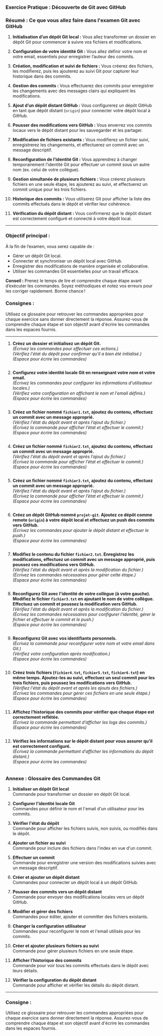 ### **Exercice Pratique : Découverte de Git avec GitHub**


### Résumé : Ce que vous allez faire dans l'examen Git avec GitHub

1. **Initialisation d’un dépôt Git local :**
   Vous allez transformer un dossier en dépôt Git pour commencer à suivre vos fichiers et modifications.

2. **Configuration de votre identité Git :**
   Vous allez définir votre nom et votre email, essentiels pour enregistrer l’auteur des commits.

3. **Création, modification et suivi de fichiers :**
   Vous créerez des fichiers, les modifierez, puis les ajouterez au suivi Git pour capturer leur historique dans des commits.

4. **Gestion des commits :**
   Vous effectuerez des commits pour enregistrer les changements avec des messages clairs qui expliquent les modifications.

5. **Ajout d’un dépôt distant GitHub :**
   Vous configurerez un dépôt GitHub en tant que dépôt distant (`origin`) pour connecter votre dépôt local à GitHub.

6. **Pousser des modifications vers GitHub :**
   Vous enverrez vos commits locaux vers le dépôt distant pour les sauvegarder et les partager.

7. **Modification de fichiers existants :**
   Vous modifierez un fichier suivi, enregistrerez les changements, et effectuerez un commit avec un message descriptif.

8. **Reconfiguration de l’identité Git :**
   Vous apprendrez à changer temporairement l’identité Git pour effectuer un commit sous un autre nom (ex. celui de votre collègue).

9. **Gestion simultanée de plusieurs fichiers :**
   Vous créerez plusieurs fichiers en une seule étape, les ajouterez au suivi, et effectuerez un commit unique pour les trois fichiers.

10. **Historique des commits :**
    Vous utiliserez Git pour afficher la liste des commits effectués dans le dépôt et vérifier leur cohérence.

11. **Vérification du dépôt distant :**
    Vous confirmerez que le dépôt distant est correctement configuré et connecté à votre dépôt local.

---

### Objectif principal :
À la fin de l’examen, vous serez capable de :
- Gérer un dépôt Git local.
- Connecter et synchroniser un dépôt local avec GitHub.
- Enregistrer des modifications de manière organisée et collaborative.
- Utiliser les commandes Git essentielles pour un travail efficace.

**Conseil :** Prenez le temps de lire et comprendre chaque étape avant d’exécuter les commandes. Soyez méthodiques et notez vos erreurs pour les corriger rapidement. Bonne chance ! 
### Consignes :
Utilisez ce glossaire pour retrouver les commandes appropriées pour chaque exercice sans donner directement la réponse. Assurez-vous de comprendre chaque étape et son objectif avant d'écrire les commandes dans les espaces fournis.

---

1. **Créez un dossier et initialisez un dépôt Git.**  
   *(Écrivez les commandes pour effectuer ces actions.)*  
   *(Vérifiez l'état du dépôt pour confirmer qu'il a bien été initialisé.)*  
   *(Espace pour écrire les commandes)*  
   ```
   
   ```

2. **Configurez votre identité locale Git en renseignant votre nom et votre email.**  
   *(Écrivez les commandes pour configurer les informations d'utilisateur locales.)*  
   *(Vérifiez votre configuration en affichant le nom et l'email définis.)*  
   *(Espace pour écrire les commandes)*  
   ```
   
   ```

3. **Créez un fichier nommé `fichier1.txt`, ajoutez du contenu, effectuez un commit avec un message approprié.**  
   *(Vérifiez l'état du dépôt avant et après l’ajout du fichier.)*  
   *(Écrivez la commande pour afficher l’état et effectuer le commit.)*  
   *(Espace pour écrire les commandes)*  
   ```
   
   ```

4. **Créez un fichier nommé `fichier2.txt`, ajoutez du contenu, effectuez un commit avec un message approprié.**  
   *(Vérifiez l'état du dépôt avant et après l’ajout du fichier.)*  
   *(Écrivez la commande pour afficher l’état et effectuer le commit.)*  
   *(Espace pour écrire les commandes)*  
   ```
   
   ```

5. **Créez un fichier nommé `fichier3.txt`, ajoutez du contenu, effectuez un commit avec un message approprié.**  
   *(Vérifiez l'état du dépôt avant et après l’ajout du fichier.)*  
   *(Écrivez la commande pour afficher l’état et effectuer le commit.)*  
   *(Espace pour écrire les commandes)*  
   ```
   
   ```

6. **Créez un dépôt GitHub nommé `projet-git`. Ajoutez ce dépôt comme remote (`origin`) à votre dépôt local et effectuez un push des commits vers GitHub.**  
   *(Écrivez les commandes pour ajouter le dépôt distant et effectuer le push.)*  
   *(Espace pour écrire les commandes)*  
   ```
   
   ```

7. **Modifiez le contenu du fichier `fichier2.txt`. Enregistrez les modifications, effectuez un commit avec un message approprié, puis poussez ces modifications vers GitHub.**  
   *(Vérifiez l'état du dépôt avant et après la modification du fichier.)*  
   *(Écrivez les commandes nécessaires pour gérer cette étape.)*  
   *(Espace pour écrire les commandes)*  
   ```
   
   ```

8. **Reconfigurez Git avec l'identité de votre collègue (à votre gauche). Modifiez le fichier `fichier3.txt` en ajoutant le nom de votre collègue. Effectuez un commit et poussez la modification vers GitHub.**  
   *(Vérifiez l'état du dépôt avant et après la modification du fichier.)*  
   *(Écrivez les commandes nécessaires pour configurer l'identité, gérer le fichier et effectuer le commit et le push.)*  
   *(Espace pour écrire les commandes)*  
   ```
   
   ```

9. **Reconfigurez Git avec vos identifiants personnels.**  
   *(Écrivez la commande pour reconfigurer votre nom et votre email dans Git.)*  
   *(Vérifiez votre configuration après modification.)*  
   *(Espace pour écrire les commandes)*  
   ```
   
   ```

10. **Créez trois fichiers (`fichier4.txt`, `fichier5.txt`, `fichier6.txt`) en même temps. Ajoutez-les au suivi, effectuez un seul commit pour les trois fichiers, puis poussez les modifications vers GitHub.**  
    *(Vérifiez l'état du dépôt avant et après les ajouts des fichiers.)*  
    *(Écrivez les commandes pour gérer ces fichiers en une seule étape.)*  
    *(Espace pour écrire les commandes)*  
    ```
    
    ```

11. **Affichez l’historique des commits pour vérifier que chaque étape est correctement reflétée.**  
    *(Écrivez la commande permettant d’afficher les logs des commits.)*  
    *(Espace pour écrire les commandes)*  
    ```
    
    ```

12. **Vérifiez les informations sur le dépôt distant pour vous assurer qu'il est correctement configuré.**  
    *(Écrivez la commande permettant d’afficher les informations du dépôt distant.)*  
    *(Espace pour écrire les commandes)*  
    ```
    
    ```





### Annexe : Glossaire des Commandes Git

1. **Initialiser un dépôt Git local**  
   Commande pour transformer un dossier en dépôt Git local.

2. **Configurer l'identité locale Git**  
   Commandes pour définir le nom et l'email d'un utilisateur pour les commits.

3. **Vérifier l'état du dépôt**  
   Commande pour afficher les fichiers suivis, non suivis, ou modifiés dans le dépôt.

4. **Ajouter un fichier au suivi**  
   Commande pour inclure des fichiers dans l'index en vue d'un commit.

5. **Effectuer un commit**  
   Commande pour enregistrer une version des modifications suivies avec un message descriptif.

6. **Créer et ajouter un dépôt distant**  
   Commandes pour connecter un dépôt local à un dépôt GitHub.

7. **Pousser des commits vers un dépôt distant**  
   Commande pour envoyer des modifications locales vers un dépôt GitHub.

8. **Modifier et gérer des fichiers**  
   Commandes pour éditer, ajouter et committer des fichiers existants.

9. **Changer la configuration utilisateur**  
   Commandes pour reconfigurer le nom et l'email utilisés pour les commits.

10. **Créer et ajouter plusieurs fichiers au suivi**  
    Commande pour gérer plusieurs fichiers en une seule étape.

11. **Afficher l’historique des commits**  
    Commande pour voir tous les commits effectués dans le dépôt avec leurs détails.

12. **Vérifier la configuration du dépôt distant**  
    Commande pour afficher et vérifier les détails du dépôt distant.

---

### Consigne :
Utilisez ce glossaire pour retrouver les commandes appropriées pour chaque exercice sans donner directement la réponse. Assurez-vous de comprendre chaque étape et son objectif avant d'écrire les commandes dans les espaces fournis.
